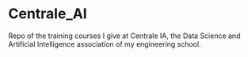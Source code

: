 # Centrale_AI
Repo of the training courses I give at Centrale IA, the Data Science and Artificial Intelligence association of my engineering school.
